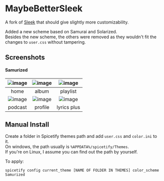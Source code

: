 # MaybeBetterSleek
A fork of [Sleek](https://github.com/spicetify/spicetify-themes/tree/master/Sleek) that should give slightly more customizability.

Added a new scheme based on Samurai and Solarized.<br/>
Besides the new scheme, the others were removed as they wouldn't fit the changes to `user.css` without tampering.

## Screenshots
#### Samurized
|   ![image](https://github.com/Nobepico/MaybeBetterSleek/assets/133757705/1f6e1c0e-975d-473c-a50c-80013b29c1e8)   |   ![image](https://github.com/Nobepico/MaybeBetterSleek/assets/133757705/776255ce-c310-46f9-b7ec-24adfd2f2156)   | ![image](https://github.com/Nobepico/MaybeBetterSleek/assets/133757705/69d9d15c-8b94-47f8-a09d-a06529317fff) |
| :-------------------------------------------: | :---------------------------------------------: | :-----------------------------------------------: |
|                     home                      |                      album                      |                     playlist                      |
| ![image](https://github.com/Nobepico/MaybeBetterSleek/assets/133757705/861c8940-acf5-4e3c-aec3-1774d892e0b7) | ![image](https://github.com/Nobepico/MaybeBetterSleek/assets/133757705/54dbde84-3d45-4f22-8d29-d32f91f4cad7) |      ![image](https://github.com/Nobepico/MaybeBetterSleek/assets/133757705/e3b9b46f-e040-4259-bc98-d60e8b91330b)      |
|                    podcast                    |                     profile                     |                    lyrics plus                    |

## Manual Install
Create a folder in Spicetify themes path and add `user.css` and `color.ini` to it. <br/>
On windows, the path usually is `%APPDATA%/spicetify/Themes`.<br/>
If you're on Linux, I assume you can find out the path by yourself.

To apply:
```
spicetify config current_theme [NAME OF FOLDER IN THEMES] color_scheme Samurized
```
